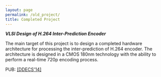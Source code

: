 ```yaml
---
layout: page
permalink: /old_project/
title: Completed Project
---
```


***VLSI Design of H.264 Inter-Prediction Encoder***


The main target of this project is to design a completed hardware architecture for processing the inter-prediction of H.264 encoder. The architecture is designed in a CMOS 180nm technology with the ability to perform  a real-time 720p encoding process.

PUB: [[DDECS'14]](http://ieeexplore.ieee.org/abstract/document/6868813/)
